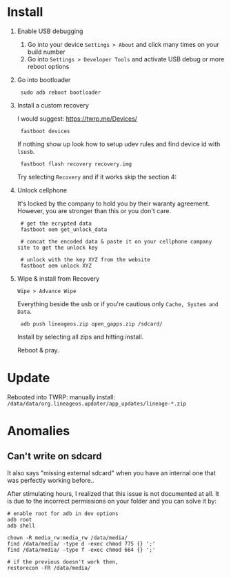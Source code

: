# Install

1. Enable USB debugging

    1. Go into your device ```Settings > About``` and click many times on your build number
    2. Go into ```Settings > Developer Tools``` and activate USB debug or more reboot options

2. Go into bootloader

        sudo adb reboot bootloader

3. Install a custom recovery

    I would suggest: https://twrp.me/Devices/

        fastboot devices

    If nothing show up look how to setup udev rules and find device id with ```lsusb```.

        fastboot flash recovery recovery.img

    Try selecting ```Recovery``` and if it works skip the section 4:

4. Unlock cellphone

    It's locked by the company to hold you by their waranty agreement. However, you are stronger than this or you don't care.

        # get the ecrypted data
        fastboot oem get_unlock_data

        # concat the encoded data & paste it on your cellphone company site to get the unlock key

        # unlock with the key XYZ from the website
        fastboot oem unlock XYZ

5. Wipe & install from Recovery

    ```Wipe > Advance Wipe```

    Everything beside the usb or if you're cautious only ```Cache, System and Data```.

        adb push lineageos.zip open_gapps.zip /sdcard/

    Install by selecting all zips and hitting install.

    Reboot & pray.

# Update

Rebooted into TWRP: manually install: ```/data/data/org.lineageos.updater/app_updates/lineage-*.zip```

# Anomalies

## Can't write on sdcard

It also says "missing external sdcard" when you have an internal one that was perfectly working before..

After stimulating hours, I realized that this issue is not documented at all. It is due to the incorrect permissions on your folder and you can solve it by:

    # enable root for adb in dev options
    adb root
    adb shell
    
    chown -R media_rw:media_rw /data/media/
    find /data/media/ -type d -exec chmod 775 {} ';'
    find /data/media/ -type f -exec chmod 664 {} ';'

    # if the previous doesn't work then,
    restorecon -FR /data/media/
